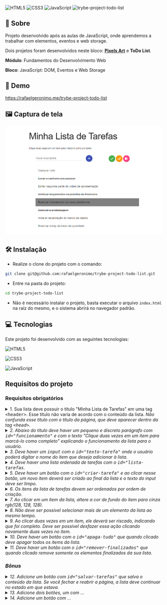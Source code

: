 ![HTML5](https://img.shields.io/badge/html5-%23E34F26.svg?style=for-the-badge&logo=html5&logoColor=white) ![CSS3](https://img.shields.io/badge/css3-%231572B6.svg?style=for-the-badge&logo=css3&logoColor=white) ![JavaScript](https://img.shields.io/badge/javascript-%23323330.svg?style=for-the-badge&logo=javascript&logoColor=%23F7DF1E)
![trybe-project-todo-list](https://socialify.git.ci/rafaelgeronimo/trybe-project-todo-list/image?description=1&descriptionEditable=%5BTrybe%20Project%5D%20ToDo%20List&font=Bitter&language=1&owner=1&theme=Light)

## 📗 Sobre

Projeto desenvolvido após as aulas de JavaScript, onde aprendemos a trabalhar com elementos, eventos e web storage.

Dois projetos foram desenvolvidos neste bloco: [**Pixels Art**](https://github.com/rafaelgeronimo/trybe-project-pixels-art) e **ToDo List**.

**Módulo**: Fundamentos do Desenvolvimento Web

**Bloco**: JavaScript: DOM, Eventos e Web Storage

## 🚀 Demo

https://rafaelgeronimo.me/trybe-project-todo-list

## 🖼 Captura de tela

![Screenshot](./assets/img/screenshot.png)

## 🛠 Instalação

- Realize o clone do projeto com o comando:
```bash
git clone git@github.com:rafaelgeronimo/trybe-project-todo-list.git
```
- Entre na pasta do projeto:
```bash
cd trybe-project-todo-list
```
- Não é necessário instalar o projeto, basta executar o arquivo `index.html` na raíz do mesmo, e o sistema abrirá no navegador padrão.

## 💻 Tecnologias

Este projeto foi desenvolvido com as seguintes tecnologias:

![HTML5](https://img.shields.io/badge/html5-%23E34F26.svg?style=for-the-badge&logo=html5&logoColor=white)

![CSS3](https://img.shields.io/badge/css3-%231572B6.svg?style=for-the-badge&logo=css3&logoColor=white)

![JavaScript](https://img.shields.io/badge/javascript-%23323330.svg?style=for-the-badge&logo=javascript&logoColor=%23F7DF1E)

## Requisitos do projeto

### Requisitos obrigatórios

<details>
  <summary>
    1. Sua lista deve possuir o título "Minha Lista de Tarefas" em uma tag <kbd>&lt;header&gt;</kbd>. Esse título não varia de acordo com o conteúdo da lista. <em>Não confunda esse título com o título da página, que deve aparecer dentro da tag <kbd>&lt;head&gt;</kbd>.
  </summary>
  As seguintes verificações serão feitas:
  <ul>
    <li>
      Será verificado se sua página possui uma tag <kbd>header</kbd> com o conteúdo <kbd>Minha Lista de Tarefas</kbd>
    </li>
  </ul>
</details>
<details>
  <summary>
    2. Abaixo do título deve haver um pequeno e discreto parágrafo com <kbd>id="funcionamento"</kbd> e com o texto "Clique duas vezes em um item para marcá-lo como completo" explicando o funcionamento da lista para o usuário.
  </summary>
  As seguintes verificações serão feitas:
  <ul>
    <li>
      Será verificado que existe na sua página um elemento com o id <kbd>funcionamento</kbd> com o conteúdo <kbd>Clique duas vezes em um item para marcá-lo como completo</kbd>
    </li>
  </ul>
</details>
<details>
  <summary>
    3. Deve haver um <kbd>input</kbd> com o <kbd>id="texto-tarefa"</kbd> onde o usuário poderá digitar o nome do item que deseja adicionar à lista.
  </summary>
  As seguintes verificações serão feitas:
  <ul>
    <li>
      Será verificada a existência de um elemento do tipo <kbd>input</kbd> com o id <kbd>text-tarefa</kbd>.
    </li>
  </ul>
</details>
<details>
  <summary>
    4. Deve haver uma lista ordenada de tarefas com o <kbd>id="lista-tarefas</kbd>.
  </summary>
  As seguintes verificações serão feitas:
  <ul>
    <li>
      Será verificada a existência de um elemento <kbd>ol</kbd> com o id <kbd>lista-tarefas</kbd>.
    </li>
  </ul>
</details>
<details>
  <summary>
    5. Deve haver um botão com o <kbd>id="criar-tarefa"</kbd> e ao clicar nesse botão, um novo item deverá ser criado ao final da lista e o texto do input deve ser limpo.
  </summary>
  As seguintes verificações serão feitas:
  <ul>
    <li>
      Será verificada a existência de um elemento do tipo <kbd>button</kbd> com o id <kbd>criar-tarefa</kbd>
    </li>
    <li>
      No campo de input será digitado o texto de uma tarefa qualquer e, em seguida, clicar-se-á no botão de criar tarefa. Será verificado que, após o clique, o texto digitado aparece na lista e desaparece do input.
    </li>
    <li>
      A adição de elementos na lista será feita algumas vezes, e será checado se todos os itens criados permanecem na lista na medida em que novos são adicionados.
    </li>
  </ul>
</details>
<details>
  <summary>
    6. Os itens da lista de tarefas devem ser ordenados por ordem de criação.
  </summary>
  As seguintes verificações serão feitas:
  <ul>
    <li>
      Três itens serão criados na lista e será checado se eles estão ordenados por ordem de criação - ou seja, primeiro o primeiro item criado, depois o segundo, e assim por diante.
    </li>
  </ul>
</details>
<details>
  <summary>
    7. Ao clicar em um item da lista, altere a cor de fundo do item para cinza rgb(128, 128, 128).
  </summary>
  As seguintes verificações serão feitas:
  <ul>
    <li>
      Será verificado que, ao se carregar a página, os itens da lista <strong>não tem</strong> o estilo CSS <kbd>background-color: rgb(128, 128, 128)</kbd>
    </li>
    <li>
      Será verificado que, ao se clicar em um item da lista, ele passa a ter o estilo CSS <kbd>background-color: rgb(128, 128, 128)</kbd>
    </li>
  </ul>
</details>
<details>
  <summary>
    8. Não deve ser possível selecionar mais de um elemento da lista ao mesmo tempo.
  </summary>
  As seguintes verificações serão feitas:
  <ul>
    <li>
      Será verificado que, quando um elemento da lista é selecionado, o elemento selecionado previamente deixa de sê-lo. Isso é verificado através da presença ou não do estilo <kbd>background-color: rgb(128, 128, 128)</kbd> no elemento.
    </li>
  </ul>
</details>
<details>
  <summary>
    9. Ao clicar duas vezes em um item, ele deverá ser riscado, indicando que foi completo. Deve ser possível desfazer essa ação clicando novamente duas vezes no item.
  </summary>
  <pre>
  Pontos importantes sobre este requisito:
  - Crie uma classe CSS com o nome "completed" e defina a propriedade "text-decoration" com o valor "line-through".
  - Utilize a classe CSS "completed" para adicionar o efeito de letra tachada (riscada) às tarefas finalizadas.
  </pre>
  As seguintes verificações serão feitas:
  <ul>
    <li>
      Será verificado que, antes da ação ser disparada, o elemento adicionado não tem nem a classe <kbd>completed</kbd> nem o estilo <kbd>line-through solid rgb(0, 0, 0).</kbd>
    </li>
    <li>
      Será verificado que a ação pedida é disparada mediante duplo clique no elemento da lista e que os elementos da lista completos tem em sia a classe <kbd>completed</kbd> e a propriedade <kbd>text-decoration</kbd> com o valor <kbd>line-through solid rgb(0, 0, 0)
    </li>
    <li>
      Será verificado que, com um segundo duplo clique, um elemento completo deixa de sê-lo.
    </li>
  </ul>
</details>
<details>
  <summary>
    10. Deve haver um botão com o <kbd>id="apaga-tudo"</kbd> que quando clicado deve apagar todos os items da lista.
  </summary>
  As seguintes verificações serão feitas:
  <ul>
    <li>
      Será verificado que existe um elemento <kbd>button</kbd> com o id <kbd>apaga-tudo</kbd>
    </li>
    <li>
      Será verificado que, dado que uma lista possui tarefas, um clique no botão a deixa vazia.
    </li>
  </ul>
</details>
<details>
  <summary>
    11. Deve haver um botão com o <kbd>id="remover-finalizados"</kbd> que quando clicado remove somente os elementos finalizados da sua lista.
  </summary>
  As seguintes verificações serão feitas:
  <ul>
    <li>
      Será verificado que existe um elemento <kbd>button</kbd> com o id <kbd>remover-finalizados</kbd>
    </li>
    <li>
      Será verifido que, ao clicar no botão, todos os elementos marcados como feitos são removidos da lista.
    </li>
  </ul>
</details>

### Bônus

<details>
  <summary>
    12. Adicione um botão com <kbd>id="salvar-tarefas"</kbd> que salva o conteúdo da lista. Se você fechar e reabrir a página, a lista deve continuar no estado em que estava.
  </summary>
  As seguintes verificações serão feitas:
  <ul>
    <li>
      Será verificado que existe um elemento <kbd>button</kbd> com o id <kbd>salvar-tarefas</kbd>
    </li>
    <li>
      Será verificado que, quando a lista tem vários elementos, alguns dos quais marcados como finalizados, um recarregamento da página mantém a lista exatamente como está.
    </li>
  </ul>
</details>
<details>
  <summary>
    13. Adicione dois botões, um com ...
  </summary>
</details>
<details>
  <summary>
    14. Adicione um botão com ...
  </summary>
</details>
